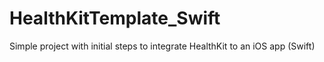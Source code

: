 # HealthKitTemplate_Swift
Simple project with initial steps to integrate HealthKit to an iOS app (Swift)

